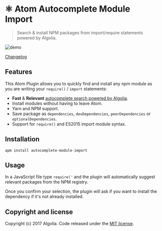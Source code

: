# ⚛️ Atom Autocomplete Module Import

> Search & install NPM packages from import/require statements powered by Algolia.

![demo](http://g.recordit.co/d5viUB8XY7.gif)

[Changelog](https://github.com/algolia/atom-autocomplete-module-import/blob/master/CHANGELOG.md)

## Features

This Atom Plugin allows you to quickly find and install any npm module as you are writing your `require()` / `import` statements:

  * **Fast** & **Relevant** [autocomplete search powered by Algolia][1].
  * Install modules without having to leave Atom.
  * Yarn and NPM support.
  * Save package as `dependencies`, `devDependencies`, `peerDependencies` or `optionalDependencies`.
  * Support for `require()` and ES2015 import module syntax.

## Installation

```
apm install autocomplete-module-import
```

## Usage

In a JavaScript file type `require('` and the plugin will automatically suggest relevant packages from the NPM registry.

Once you confirm your selection, the plugin will ask if you want to install the dependency if it's not already installed.


## Copyright and license

Copyright (c) 2017 Algolia. Code released under the [MIT license](https://github.com/algolia/atom-autocomplete-module-import/blob/master/LICENSE.md).

[1]: https://www.algolia.com
